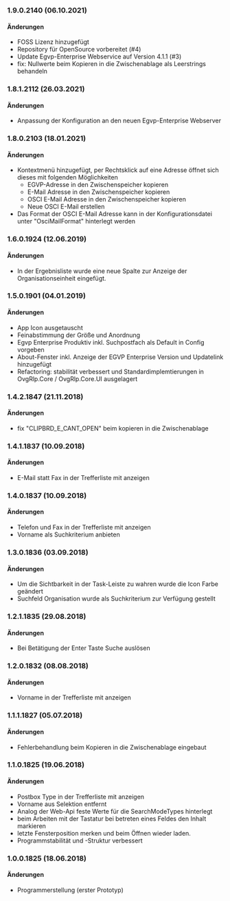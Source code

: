 
### 1.9.0.2140 (06.10.2021)

#### &Auml;nderungen

* FOSS Lizenz hinzugefügt
* Repository für OpenSource vorbereitet (#4)
* Update Egvp-Enterprise Webservice auf Version 4.1.1 (#3)
* fix: Nullwerte beim Kopieren in die Zwischenablage als Leerstrings behandeln

### 1.8.1.2112 (26.03.2021)

#### &Auml;nderungen

* Anpassung der Konfiguration an den neuen Egvp-Enterprise Webserver

### 1.8.0.2103 (18.01.2021)

#### &Auml;nderungen

* Kontextmenü hinzugefügt, per Rechtsklick auf eine Adresse öffnet sich dieses mit folgenden Möglichkeiten
  * EGVP-Adresse in den Zwischenspeicher kopieren
  * E-Mail Adresse in den Zwischenspeicher kopieren
  * OSCI E-Mail Adresse in den Zwischenspeicher kopieren
  * Neue OSCI E-Mail erstellen
* Das Format der OSCI E-Mail Adresse kann in der Konfigurationsdatei unter "OsciMailFormat" hinterlegt werden

### 1.6.0.1924 (12.06.2019)

#### &Auml;nderungen

* In der Ergebnisliste wurde eine neue Spalte zur Anzeige der Organisationseinheit eingefügt.

### 1.5.0.1901 (04.01.2019)

#### &Auml;nderungen

* App Icon ausgetauscht
* Feinabstimmung der Größe und Anordnung
* Egvp Enterprise Produktiv inkl. Suchpostfach als Default in Config vorgeben
* About-Fenster inkl. Anzeige der EGVP Enterprise Version und Updatelink hinzugefügt
* Refactoring: stabilität verbessert und Standardimplemtierungen in OvgRlp.Core / OvgRlp.Core.UI ausgelagert

### 1.4.2.1847 (21.11.2018)

#### &Auml;nderungen

* fix "CLIPBRD_E_CANT_OPEN" beim kopieren in die Zwischenablage

### 1.4.1.1837 (10.09.2018)

#### &Auml;nderungen

* E-Mail statt Fax in der Trefferliste mit anzeigen

### 1.4.0.1837 (10.09.2018)

#### &Auml;nderungen

* Telefon und Fax in der Trefferliste mit anzeigen
* Vorname als Suchkriterium anbieten

### 1.3.0.1836 (03.09.2018)

#### &Auml;nderungen

* Um die Sichtbarkeit in der Task-Leiste zu wahren wurde die Icon Farbe geändert
* Suchfeld Organisation wurde als Suchkriterium zur Verfügung gestellt

### 1.2.1.1835 (29.08.2018)

#### &Auml;nderungen

* Bei Betätigung der Enter Taste Suche auslösen

### 1.2.0.1832 (08.08.2018)

#### &Auml;nderungen

* Vorname in der Trefferliste mit anzeigen

### 1.1.1.1827 (05.07.2018)

#### &Auml;nderungen

* Fehlerbehandlung beim Kopieren in die Zwischenablage eingebaut

### 1.1.0.1825 (19.06.2018)

#### &Auml;nderungen

* Postbox Type in der Trefferliste mit anzeigen
* Vorname aus Selektion entfernt
* Analog der Web-Api feste Werte für die SearchModeTypes hinterlegt
* beim Arbeiten mit der Tastatur bei betreten eines Feldes den Inhalt markieren
* letzte Fensterposition merken und beim Öffnen wieder laden.
* Programmstabilität und -Struktur verbessert


### 1.0.0.1825 (18.06.2018)

#### &Auml;nderungen

* Programmerstellung (erster Prototyp)
